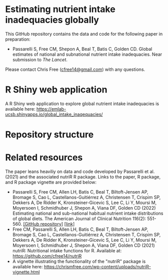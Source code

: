 # Estimating nutrient intake inadequacies globally

This GitHub repository contains the data and code for the following paper in preparation:

* Passarelli S, Free CM,  Shepon A, Beal T, Batis C, Golden CD. Global estimates of national and subnational nutrient intake inadequacies. Near submission to _The Lancet_.

Please contact Chris Free (cfree14@gmail.com) with any questions.

# R Shiny web application

A R Shiny web application to explore global nutrient intake inadequacies is available here: https://emlab-ucsb.shinyapps.io/global_intake_inaqequacies/

# Repository structure

# Related resources

The paper leans heaviliy on data and code developed by Passarelli et al. (2021) and the associated nutriR R package. Links to the paper, R package, and R package vignette are provided below:

* Passarelli S, Free CM, Allen LH, Batis C, Beal T, Biltoft-Jensen AP, Bromage S, Cao L, Castellanos-Guitiérrez A, Christensen T, Crispim SP, Dekkers A, De Ridder K, Kronsteiner-Gicevic S, Lee C, Li Y, Moursi M, Moyersoen I, Schmidhuber J, Shepon A, Viana DF, Golden CD (2022) Estimating national and sub-national habitual nutrient intake distributions of global diets. The American Journal of Clinical Nutrition 116(2): 551-560. [[GitHub repository]](https://github.com/cfree14/subnational_nutrient_distributions/) [[link]](https://academic.oup.com/ajcn/article/116/2/551/6605334)
* Free CM, Passarelli S, Allen LH, Batis C, Beal T, Biltoft-Jensen AP, Bromage S, Cao L, Castellanos-Guitiérrez A, Christensen T, Crispim SP, Dekkers A, De Ridder K, Kronsteiner-Gicevic S, Lee C, Li Y, Moursi M, Moyersoen I, Schmidhuber J, Shepon A, Viana DF, Golden CD (2021) nutriR: Nutritional intake functions for R. Available at: https://github.com/cfree14/nutriR
* A vignette illustrating the functionality of the "nutriR" package is available here: https://chrismfree.com/wp-content/uploads/nutriR-vignette.html
